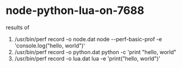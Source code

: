 # node-python-lua-on-7688

results of
 1. /usr/bin/perf record -o node.dat node --perf-basic-prof -e 'console.log("hello, world")'
 2. /usr/bin/perf record -o python.dat python -c 'print "hello, world"
 3. /usr/bin/perf record -o lua.dat lua -e 'print("hello, world")'
